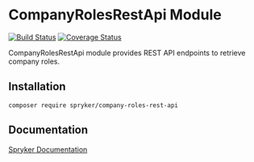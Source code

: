 # CompanyRolesRestApi Module
[![Build Status](https://travis-ci.org/spryker/company-roles-rest-api.svg)](https://travis-ci.org/spryker/company-roles-rest-api)
[![Coverage Status](https://coveralls.io/repos/github/spryker/company-roles-rest-api/badge.svg)](https://coveralls.io/github/spryker/company-roles-rest-api)

CompanyRolesRestApi module provides REST API endpoints to retrieve company roles.

## Installation

```
composer require spryker/company-roles-rest-api
```

## Documentation

[Spryker Documentation](https://academy.spryker.com/developing_with_spryker/module_guide/modules.html)
